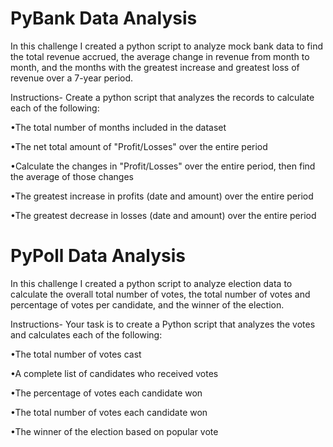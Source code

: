 # PyBank Data Analysis
  In this challenge I created a python script to analyze mock bank data to find the total revenue accrued, the average change in revenue from month to month, and the months with the greatest increase and greatest loss of revenue over a 7-year period. 

Instructions- Create a python script that analyzes the records to calculate each of the following:

•The total number of months included in the dataset

•The net total amount of "Profit/Losses" over the entire period

•Calculate the changes in "Profit/Losses" over the entire period, then find the average of those changes

•The greatest increase in profits (date and amount) over the entire period

•The greatest decrease in losses (date and amount) over the entire period
  
# PyPoll Data Analysis
  In this challenge I created a python script to analyze election data to calculate the overall total number of votes, the total number of votes and percentage of votes per candidate, and the winner of the election.

Instructions- Your task is to create a Python script that analyzes the votes and calculates each of the following:

•The total number of votes cast

•A complete list of candidates who received votes

•The percentage of votes each candidate won

•The total number of votes each candidate won

•The winner of the election based on popular vote
